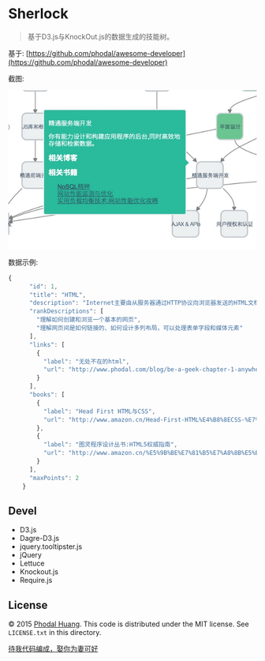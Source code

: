 # Sherlock

> 基于D3.js与KnockOut.js的数据生成的技能树。

基于: [https://github.com/phodal/awesome-developer](https://github.com/phodal/awesome-developer)

截图:

![Sherlock Screenshot](sherlock.jpg)

数据示例:

```javascript
{
      "id": 1,
      "title": "HTML",
      "description": "Internet主要由从服务器通过HTTP协议向浏览器发送的HTML文档组成。HTML被用来结构化信息——例如标题、段落和列表等等，也可用来在一定程度上描述文档的外观和语义。",
      "rankDescriptions": [
        "理解如何创建和浏览一个基本的网页",
        "理解网页间是如何链接的、如何设计多列布局，可以处理表单字段和媒体元素"
      ],
      "links": [
        {
          "label": "无处不在的html",
          "url": "http://www.phodal.com/blog/be-a-geek-chapter-1-anywhere-html/"
        }
      ],
      "books": [
        {
          "label": "Head First HTML与CSS",
          "url": "http://www.amazon.cn/Head-First-HTML%E4%B8%8ECSS-%E7%BD%97%E5%B8%83%E6%A3%AE/dp/B00FF3P8FY/ref=sr_1_1?ie=UTF8&qid=1424182950&sr=8-1&keywords=html"
        },
        {
          "label": "图灵程序设计丛书:HTML5权威指南",
          "url": "http://www.amazon.cn/%E5%9B%BE%E7%81%B5%E7%A8%8B%E5%BA%8F%E8%AE%BE%E8%AE%A1…9B%BC/dp/B00H706BIG/ref=sr_1_4?ie=UTF8&qid=1424220765&sr=8-4&keywords=html"
        }
      ],
      "maxPoints": 2
    }
```

## Devel

- D3.js
- Dagre-D3.js
- jquery.tooltipster.js
- jQuery
- Lettuce
- Knockout.js
- Require.js

## License

© 2015 [Phodal Huang](http://www.phodal.com). This code is distributed under the MIT license. See `LICENSE.txt` in this directory.

[待我代码编成，娶你为妻可好](http://www.xuntayizhan.com/person/ji-ke-ai-qing-zhi-er-shi-dai-wo-dai-ma-bian-cheng-qu-ni-wei-qi-ke-hao-wan/)
